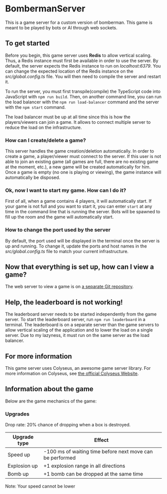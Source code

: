 # BombermanServer

This is a game server for a custom version of bomberman. This game is meant to be played by bots or AI through web sockets.

## To get started

Before you begin, this game server uses **Redis** to allow vertical scaling. Thus, a Redis instance must first be available in order to use the server. By default, the server expects the Redis instance to run on _localhost:6379_. You can change the expected location of the Redis instance on the _src/global.config.ts_ file. You will then need to compile the server and restart it.

To run the server, you must first transpile(compile) the TypeScript code into JavaScript with `npm run build`. Then, on another command line, you can run the load balancer with the `npm run load-balancer` command and the server with the `npm start` command.

The load balancer must be up at all time since this is how the players/viewers can join a game. It allows to connect multiple server to reduce the load on the infrastructure.

### How can I create/delete a game?

This server handles the game creation/deletion automatically. In order to create a game, a player/viewer must connect to the server. If this user is not able to join an existing game (all games are full, there are no existing game at the moment, etc.), a new game will be created automatically for him. Once a game is empty (no one is playing or viewing), the game instance will automatically be disposed.

### Ok, now I want to start my game. How can I do it?

First of all, when a game contains 4 players, it will automatically start. If your game is not full and you want to start it, you can enter `start` at any time in the command line that is running the server. Bots will be spawned to fill up the room and the game will automatically start.

### How to change the port used by the server

By default, the port used will be displayed in the terminal once the server is up and running. To change it, update the ports and host names in the _src/global.config.ts_ file to match your current infrastructure.

## Now that everything is set up, how can I view a game?

The web server to view a game is on [a separate Git repository](https://github.com/kingbaub3/dci-bomberman-viewer).

## Help, the leaderboard is not working!

The leaderboard server needs to be started independently from the game server. To start the leaderboard server, run `npm run leaderboard` in a terminal. The leaderboard is on a separate server than the game servers to allow vertical scaling of the application and to lower the load on a single server. Due to my lazyness, it must run on the same server as the load balancer.

## For more information

This game server uses Colyseus, an awesome game server library. For more information on Colyseus, see [the official Colyseus Website](https://colyseus.io/).

## Information about the game

Below are the game mechanics of the game:

### Upgrades

Drop rate: 20% chance of dropping when a box is destroyed.

| Upgrade type | Effect                                                    |
| ------------ | --------------------------------------------------------- |
| Speed up     | -100 ms of waiting time before next move can be performed |
| Explosion up | +1 explosion range in all directions                      |
| Bomb up      | +1 bomb can be dropped at the same time                   |

Note: Your speed cannot be lower 